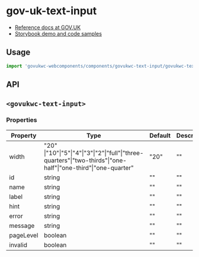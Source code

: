 # gov-uk-text-input

- [Reference docs at GOV.UK](https://design-system.service.gov.uk/components/text-input/)
- [Storybook demo and code samples](http://tgreyuk.github.io/govuk-webcomponents/storybook/?path=/story/text-input/)

## Usage

```javascript
import 'govukwc-webcomponents/components/govukwc-text-input/govukwc-text-input';
```

## API

## `<govukwc-text-input>`

### Properties

| Property  |  Type     | Default | Description |
|-----------|-----------|---------|-------------|
| width|"20"  \|"10"\|"5"\|"4"\|"3"\|"2"\|"full"\|"three-quarters"\|"two-thirds"\|"one-half"\|"one-third"\|"one-quarter"|"20"|""
| id|string|""|""
| name|string|""|""
| label|string|""|""
| hint|string|""|""
| error|string|""|""
| message|string|""|""
| pageLevel|boolean|""|""
| invalid|boolean|""|""| 

